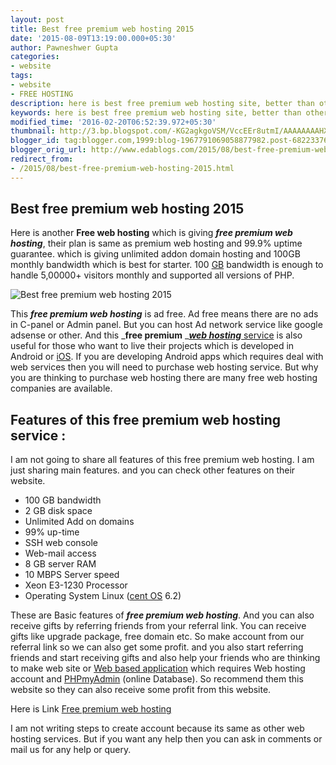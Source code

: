 ```yaml
---
layout: post
title: Best free premium web hosting 2015
date: '2015-08-09T13:19:00.000+05:30'
author: Pawneshwer Gupta
categories:
- website
tags:
- website
- FREE HOSTING
description: here is best free premium web hosting site, better than other web hosting, top free premium web hosting, free premium web hosting 2015, free web hosting
keywords: here is best free premium web hosting site, better than other web hosting, top free premium web hosting, free premium web hosting 2015, free web hosting
modified_time: '2016-02-20T06:52:39.972+05:30'
thumbnail: http://3.bp.blogspot.com/-KG2agkgoVSM/VccEEr8utmI/AAAAAAAAHX8/FbXLF67boAU/s72-c/best-free-premium-web-hosting-2015.png
blogger_id: tag:blogger.com,1999:blog-1967791069058877982.post-6822337614755318679
blogger_orig_url: http://www.edablogs.com/2015/08/best-free-premium-web-hosting-2015.html
redirect_from:
- /2015/08/best-free-premium-web-hosting-2015.html
---
```


## Best free premium web hosting 2015

Here is another **Free web hosting** which is giving _**free premium web hosting**_, their plan is same as premium web hosting and 99.9% uptime guarantee. which is giving unlimited addon domain hosting and 100GB monthly bandwidth which is best for starter. 100 [GB](http://en.wikipedia.org/wiki/Gigabyte "Gigabyte") bandwidth is enough to handle 5,00000+ visitors monthly and supported all versions of PHP.

![Best free premium web hosting 2015](http://3.bp.blogspot.com/-KG2agkgoVSM/VccEEr8utmI/AAAAAAAAHX8/FbXLF67boAU/s320/best-free-premium-web-hosting-2015.png "Best free premium web hosting 2015")

This _**free premium web hosting**_ is ad free. Ad free means there are no ads in C-panel or Admin panel. But you can host Ad network service like google adsense or other. And this _**free premium** _[_**web hosting**_ service](http://en.wikipedia.org/wiki/Web_hosting_service "Web hosting service") is also useful for those who want to live their projects which is developed in Android or [iOS](http://en.wikipedia.org/wiki/IOS "IOS"). If you are developing Android apps which requires deal with web services then you will need to purchase web hosting service. But why you are thinking to purchase web hosting there are many free web hosting companies are available.

## Features of this free premium web hosting service :

I am not going to share all features of this free premium web hosting. I am just sharing main features. and you can check other features on their website.

*   100 GB bandwidth
*   2 GB disk space
*   Unlimited Add on domains
*   99% up-time
*   SSH web console
*   Web-mail access
*   8 GB server RAM
*   10 MBPS Server speed
*   Xeon E3-1230 Processor
*   Operating System Linux ([cent OS](http://en.wikipedia.org/wiki/CentOS "CentOS") 6.2)

These are Basic features of _**free premium web hosting**_. And you can also receive gifts by referring friends from your referral link. You can receive gifts like upgrade package, free domain etc. So make account from our referral link so we can also get some profit. and you also start referring friends and start receiving gifts and also help your friends who are thinking to make web site or [Web based application](http://en.wikipedia.org/wiki/Web_application "Web application") which requires Web hosting account and [PHPmyAdmin](http://en.wikipedia.org/wiki/PhpMyAdmin "PhpMyAdmin") (online Database). So recommend them this website so they can also receive some profit from this website.

Here is Link [Free premium web hosting](http://api.hostinger.co.uk/redir/11076788)

I am not writing steps to create account because its same as other web hosting services. But if you want any help then you can ask in comments or mail us for any help or query.